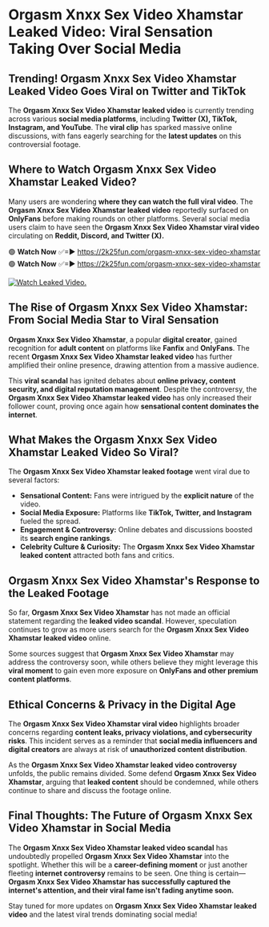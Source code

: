 # Orgasm Xnxx Sex Video Xhamstar Leaked Video: Viral Sensation Taking Over Social Media

## **Trending! Orgasm Xnxx Sex Video Xhamstar Leaked Video Goes Viral on Twitter and TikTok**
The **Orgasm Xnxx Sex Video Xhamstar leaked video** is currently trending across various **social media platforms**, including **Twitter (X), TikTok, Instagram, and YouTube**. The **viral clip** has sparked massive online discussions, with fans eagerly searching for the **latest updates** on this controversial footage.

## **Where to Watch Orgasm Xnxx Sex Video Xhamstar Leaked Video?**
Many users are wondering **where they can watch the full viral video**. The **Orgasm Xnxx Sex Video Xhamstar leaked video** reportedly surfaced on **OnlyFans** before making rounds on other platforms. Several social media users claim to have seen the **Orgasm Xnxx Sex Video Xhamstar viral video** circulating on **Reddit, Discord, and Twitter (X).**

🟢 **Watch Now** ✅=► https://2k25fun.com/orgasm-xnxx-sex-video-xhamstar  
🟢 **Watch Now** ✅=► https://2k25fun.com/orgasm-xnxx-sex-video-xhamstar  

[![Watch Leaked Video.](https://miro.medium.com/v2/resize:fit:828/format:webp/1*cilzJN44JGOrTw9NJCrNHA.gif "Watch Leaked Video")](https://2k25fun.com/orgasm-xnxx-sex-video-xhamstar)

## **The Rise of Orgasm Xnxx Sex Video Xhamstar: From Social Media Star to Viral Sensation**
**Orgasm Xnxx Sex Video Xhamstar**, a popular **digital creator**, gained recognition for **adult content** on platforms like **Fanfix** and **OnlyFans**. The recent **Orgasm Xnxx Sex Video Xhamstar leaked video** has further amplified their online presence, drawing attention from a massive audience.

This **viral scandal** has ignited debates about **online privacy, content security, and digital reputation management**. Despite the controversy, the **Orgasm Xnxx Sex Video Xhamstar leaked video** has only increased their follower count, proving once again how **sensational content dominates the internet**.

## **What Makes the Orgasm Xnxx Sex Video Xhamstar Leaked Video So Viral?**
The **Orgasm Xnxx Sex Video Xhamstar leaked footage** went viral due to several factors:
- **Sensational Content:** Fans were intrigued by the **explicit nature** of the video.
- **Social Media Exposure:** Platforms like **TikTok, Twitter, and Instagram** fueled the spread.
- **Engagement & Controversy:** Online debates and discussions boosted its **search engine rankings**.
- **Celebrity Culture & Curiosity:** The **Orgasm Xnxx Sex Video Xhamstar leaked content** attracted both fans and critics.

## **Orgasm Xnxx Sex Video Xhamstar's Response to the Leaked Footage**
So far, **Orgasm Xnxx Sex Video Xhamstar** has not made an official statement regarding the **leaked video scandal**. However, speculation continues to grow as more users search for the **Orgasm Xnxx Sex Video Xhamstar leaked video** online.

Some sources suggest that **Orgasm Xnxx Sex Video Xhamstar** may address the controversy soon, while others believe they might leverage this **viral moment** to gain even more exposure on **OnlyFans and other premium content platforms**.

## **Ethical Concerns & Privacy in the Digital Age**
The **Orgasm Xnxx Sex Video Xhamstar viral video** highlights broader concerns regarding **content leaks, privacy violations, and cybersecurity risks**. This incident serves as a reminder that **social media influencers and digital creators** are always at risk of **unauthorized content distribution**.

As the **Orgasm Xnxx Sex Video Xhamstar leaked video controversy** unfolds, the public remains divided. Some defend **Orgasm Xnxx Sex Video Xhamstar**, arguing that **leaked content** should be condemned, while others continue to share and discuss the footage online.

## **Final Thoughts: The Future of Orgasm Xnxx Sex Video Xhamstar in Social Media**
The **Orgasm Xnxx Sex Video Xhamstar leaked video scandal** has undoubtedly propelled **Orgasm Xnxx Sex Video Xhamstar** into the spotlight. Whether this will be a **career-defining moment** or just another fleeting **internet controversy** remains to be seen. One thing is certain—**Orgasm Xnxx Sex Video Xhamstar has successfully captured the internet's attention, and their viral fame isn't fading anytime soon.**

Stay tuned for more updates on **Orgasm Xnxx Sex Video Xhamstar leaked video** and the latest viral trends dominating social media!